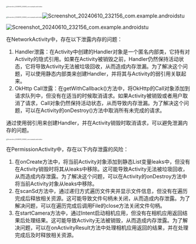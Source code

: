 <img src="G:\Downloads\Screenshot_20240610_224449_com.example.androidstu.jpg" alt="Screenshot_20240610_224449_com.example.androidstu" style="zoom:25%;" />

<img src="G:\Downloads\Screenshot_20240610_224534_com.example.androidstu.jpg" alt="Screenshot_20240610_224534_com.example.androidstu" style="zoom:25%;" />![Screenshot_20240610_232156_com.example.androidstu](G:\Downloads\Screenshot_20240610_232156_com.example.androidstu.jpg)

![Screenshot_20240610_232156_com.example.androidstu](G:\Downloads\Screenshot_20240610_232156_com.example.androidstu.jpg)





在NetworkActivity中，存在以下泄露内存的问题：

1. Handler泄露：在Activity中创建的Handler对象是一个匿名内部类，它持有对Activity的隐式引用。如果在Activity被销毁之前，Handler仍然保持活动状态，它将导致Activity无法被垃圾回收，从而造成内存泄漏。为了解决这个问题，可以使用静态内部类来创建Handler，并将其与Activity的弱引用关联起来。
2. OkHttp Call泄露：在getWithCallback()方法中，将OkHttp的Call对象添加到请求队列中，但没有在适当的时候取消请求。如果Activity被销毁或者用户取消了请求，Call对象仍然保持活动状态，从而导致内存泄漏。为了解决这个问题，可以在Activity的onDestroy()方法中取消所有未完成的请求。

通过使用弱引用来创建Handler，并在Activity销毁时取消请求，可以避免泄漏内存的问题。



<img src="G:\Downloads\Screenshot_20240610_224542_com.example.androidstu.jpg" alt="Screenshot_20240610_224542_com.example.androidstu" style="zoom:25%;" />



在PermissionActivity中，存在以下内存泄露的风险：

1. 在onCreate方法中，将当前Activity对象添加到静态List<Activity>变量leaks中，但没有在Activity销毁时将其从leaks中移除。这可能导致Activity无法被垃圾回收，从而造成内存泄露。为了解决这个问题，可以在Activity的onDestroy方法中将当前Activity对象从leaks中移除。
2. 在scanSd方法中，通过递归方式遍历文件夹并显示文件信息，但没有在遍历完成后释放相关资源。这可能导致文件句柄未关闭，从而造成内存泄露。为了解决问题，可以在遍历完成后调用File的close方法关闭文件句柄。
3. 在startCamera方法中，通过Intent启动相机应用，但没有在相机应用返回结果后处理结果。这可能导致Activity无法被销毁，从而造成内存泄露。为了解决问题，可以在onActivityResult方法中处理相机应用返回的结果，并在处理完成后及时释放相关资源。